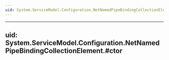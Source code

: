 ```yaml
---
uid: System.ServiceModel.Configuration.NetNamedPipeBindingCollectionElement
---
```


---
uid: System.ServiceModel.Configuration.NetNamedPipeBindingCollectionElement.#ctor
---
